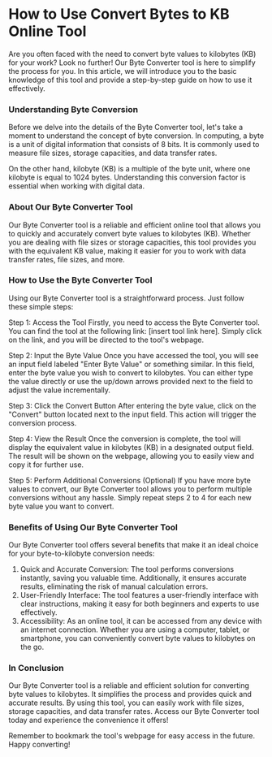 How to Use Convert Bytes to KB Online Tool
==========================================

Are you often faced with the need to convert byte values to kilobytes (KB) for your work? Look no further! Our Byte Converter tool is here to simplify the process for you. In this article, we will introduce you to the basic knowledge of this tool and provide a step-by-step guide on how to use it effectively.

### Understanding Byte Conversion

Before we delve into the details of the Byte Converter tool, let's take a moment to understand the concept of byte conversion. In computing, a byte is a unit of digital information that consists of 8 bits. It is commonly used to measure file sizes, storage capacities, and data transfer rates.

On the other hand, kilobyte (KB) is a multiple of the byte unit, where one kilobyte is equal to 1024 bytes. Understanding this conversion factor is essential when working with digital data.

### About Our Byte Converter Tool

Our Byte Converter tool is a reliable and efficient online tool that allows you to quickly and accurately convert byte values to kilobytes (KB). Whether you are dealing with file sizes or storage capacities, this tool provides you with the equivalent KB value, making it easier for you to work with data transfer rates, file sizes, and more.

### How to Use the Byte Converter Tool

Using our Byte Converter tool is a straightforward process. Just follow these simple steps:

Step 1: Access the Tool Firstly, you need to access the Byte Converter tool. You can find the tool at the following link: \[insert tool link here\]. Simply click on the link, and you will be directed to the tool's webpage.

Step 2: Input the Byte Value Once you have accessed the tool, you will see an input field labeled "Enter Byte Value" or something similar. In this field, enter the byte value you wish to convert to kilobytes. You can either type the value directly or use the up/down arrows provided next to the field to adjust the value incrementally.

Step 3: Click the Convert Button After entering the byte value, click on the "Convert" button located next to the input field. This action will trigger the conversion process.

Step 4: View the Result Once the conversion is complete, the tool will display the equivalent value in kilobytes (KB) in a designated output field. The result will be shown on the webpage, allowing you to easily view and copy it for further use.

Step 5: Perform Additional Conversions (Optional) If you have more byte values to convert, our Byte Converter tool allows you to perform multiple conversions without any hassle. Simply repeat steps 2 to 4 for each new byte value you want to convert.

### Benefits of Using Our Byte Converter Tool

Our Byte Converter tool offers several benefits that make it an ideal choice for your byte-to-kilobyte conversion needs:

1. Quick and Accurate Conversion: The tool performs conversions instantly, saving you valuable time. Additionally, it ensures accurate results, eliminating the risk of manual calculation errors.
2. User-Friendly Interface: The tool features a user-friendly interface with clear instructions, making it easy for both beginners and experts to use effectively.
3. Accessibility: As an online tool, it can be accessed from any device with an internet connection. Whether you are using a computer, tablet, or smartphone, you can conveniently convert byte values to kilobytes on the go.

### In Conclusion

Our Byte Converter tool is a reliable and efficient solution for converting byte values to kilobytes. It simplifies the process and provides quick and accurate results. By using this tool, you can easily work with file sizes, storage capacities, and data transfer rates. Access our Byte Converter tool today and experience the convenience it offers!

Remember to bookmark the tool's webpage for easy access in the future. Happy converting!